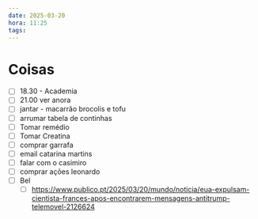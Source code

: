 ```yaml
---
date: 2025-03-20
hora: 11:25
tags:
---
```





# Coisas
- [ ] 18.30 - Academia
- [ ] 21.00 ver anora
- [ ] jantar - macarrão brocolis e tofu
- [ ] arrumar tabela de continhas
- [ ] Tomar remédio
- [ ] Tomar Creatina
- [ ] comprar garrafa
- [ ] email catarina martins
- [ ] falar com o casimiro
- [ ] comprar ações leonardo
- [ ] Bel
	- [ ] https://www.publico.pt/2025/03/20/mundo/noticia/eua-expulsam-cientista-frances-apos-encontrarem-mensagens-antitrump-telemovel-2126624